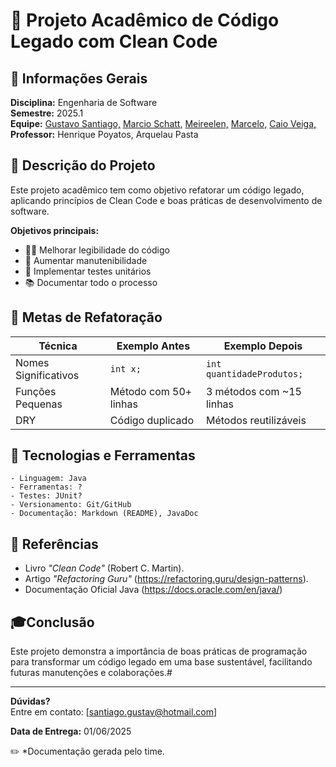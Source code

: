 # 🔧 Projeto Acadêmico de Código Legado com Clean Code

## 📌 Informações Gerais
**Disciplina:** Engenharia de Software   
**Semestre:** 2025.1  
**Equipe:** [Gustavo Santiago,](https://github.com/gustasr1) [Marcio Schatt,](https://github.com/MarcioSchatt) [Meireelen,](https://github.com/Meireelen) [Marcelo,](https://github.com/marcelosifr) [
Caio Veiga,](https://github.com/cBR25)  
**Professor:** Henrique Poyatos, Arquelau Pasta 

## 📝 Descrição do Projeto
Este projeto acadêmico tem como objetivo refatorar um código legado, aplicando princípios de Clean Code e boas práticas de desenvolvimento de software.

**Objetivos principais:**
- 👨‍💻 Melhorar legibilidade do código
- 🔄 Aumentar manutenibilidade
- 🧪 Implementar testes unitários
- 📚 Documentar todo o processo

## 🎯 Metas de Refatoração
| Técnica | Exemplo Antes | Exemplo Depois |
|---------|--------------|---------------|
| Nomes Significativos | `int x;` | `int quantidadeProdutos;` |
| Funções Pequenas | Método com 50+ linhas | 3 métodos com ~15 linhas |
| DRY | Código duplicado | Métodos reutilizáveis |

## 🧰 Tecnologias e Ferramentas
```plaintext
- Linguagem: Java
- Ferramentas: ?
- Testes: JUnit?
- Versionamento: Git/GitHub
- Documentação: Markdown (README), JavaDoc
```
## 🔗 Referências

- Livro *"Clean Code"* (Robert C. Martin).
- Artigo *"Refactoring Guru"* (https://refactoring.guru/design-patterns).
- Documentação Oficial Java (https://docs.oracle.com/en/java/)

## 🎓Conclusão
Este projeto demonstra a importância de boas práticas de programação para transformar um código legado em uma base sustentável, facilitando futuras manutenções e colaborações.#

---

**Dúvidas?**  
Entre em contato: [santiago.gustav@hotmail.com]

 
**Data de Entrega:** 01/06/2025

✏️ *Documentação gerada pelo time.
